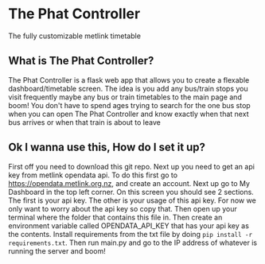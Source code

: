 # The Phat Controller
The fully customizable metlink timetable

## What is The Phat Controller?
The Phat Controller is a flask web app that allows you to create a flexable dashboard/timetable screen. The idea is you add any bus/train stops you visit frequently maybe any bus or train timetables to the main page and boom! You don't have to spend ages trying to search for the one bus stop when you can open The Phat Controller and know exactly when that next bus arrives or when that train is about to leave

## Ok I wanna use this, How do I set it up?
First off you need to download this git repo. Next up you need to get an api key from metlink opendata api. To do this first go to https://opendata.metlink.org.nz, and create an account. Next up go to My Dashboard in the top left corner. On this screen you should see 2 sections. The first is your api key. The other is your usage of this api key. For now we only want to worry about the api key so copy that. Then open up your terminal where the folder that contains this file in. Then create an environment variable called OPENDATA_API_KEY that has your api key as the contents. Install requirements from the txt file by doing `pip install -r requirements.txt`. Then run main.py and go to the IP address of whatever is running the server and boom!
